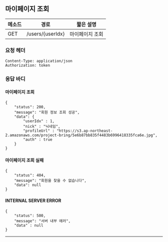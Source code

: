 ## 마이페이지 조회

| 메소드 | 경로   | 짧은 설명 |
| ------ | ------ | --------- |
| GET   | /users/{userIdx} | 마이페이지 조회 |



### 요청 헤더

```
Content-Type: application/json
Authorization: token
```



### 응답 바디

#### 마이페이지 조회

```
{
    "status": 200,
    "message": "회원 정보 조회 성공",
    "data": {
        "userIdx" : 1,
        "nick" : "닉네임",
        "profileUrl" : "https://s3.ap-northeast-2.amazonaws.com/project-bring/5e6b87bb835f4483b6996418335fca6e.jpg",
        "auth" : true
    }
}
```

#### 마이페이지 조회 실패

```
{
    "status": 404,
    "message": "회원을 찾을 수 없습니다",
    "data": null
}
```

#### INTERNAL SERVER ERROR

```
{
    "status": 500,
    "message": "서버 내부 에러",
    "data" : null
}
```

---------
